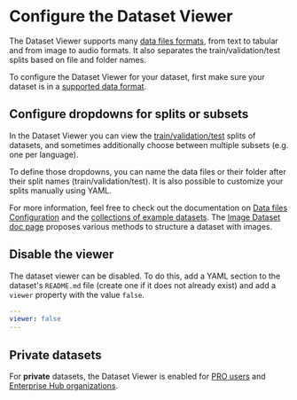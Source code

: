 # Configure the Dataset Viewer

The Dataset Viewer supports many [data files formats](./datasets-adding#file-formats), from text to tabular and from image to audio formats.
It also separates the train/validation/test splits based on file and folder names.

To configure the Dataset Viewer for your dataset, first make sure your dataset is in a [supported data format](./datasets-adding#file-formats).

## Configure dropdowns for splits or subsets

In the Dataset Viewer you can view the [train/validation/test](https://en.wikipedia.org/wiki/Training,_validation,_and_test_data_sets) splits of datasets, and sometimes additionally choose between multiple subsets (e.g. one per language).

To define those dropdowns, you can name the data files or their folder after their split names (train/validation/test).
It is also possible to customize your splits manually using YAML.

For more information, feel free to check out the documentation on [Data files Configuration](./datasets-data-files-configuration) and the [collections of example datasets](https://huggingface.co/datasets-examples). The [Image Dataset doc page](./datasets-image) proposes various methods to structure a dataset with images.

## Disable the viewer

The dataset viewer can be disabled. To do this, add a YAML section to the dataset's `README.md` file (create one if it does not already exist) and add a `viewer` property with the value `false`.

```yaml
---
viewer: false
---
```

## Private datasets

For **private** datasets, the Dataset Viewer is enabled for [PRO users](https://huggingface.co/pricing) and [Enterprise Hub organizations](https://huggingface.co/enterprise).
